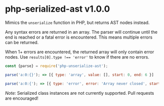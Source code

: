 # php-serialized-ast v1.0.0

Mimics the `unserialize` function in PHP, but returns AST nodes instead.

Any syntax errors are returned in an array. The parser will continue until the end is reached or a fatal error is encountered. This means multiple errors can be returned.

When 1+ errors are encountered, the returned array will only contain error nodes. Use `results[0].type !== 'error'` to know if there are no errors.

```js
const {parse} = require('php-unserialize-ast');

parse('a:0:{}'); => [{ type: 'array', value: [], start: 0, end: 6 }]

parse('a:0:{'); => [{ type: 'error', error: 'Array never closed', start: 0 }]
```

*Note:* Serialized class instances are not currently supported. Pull requests are encouraged!
